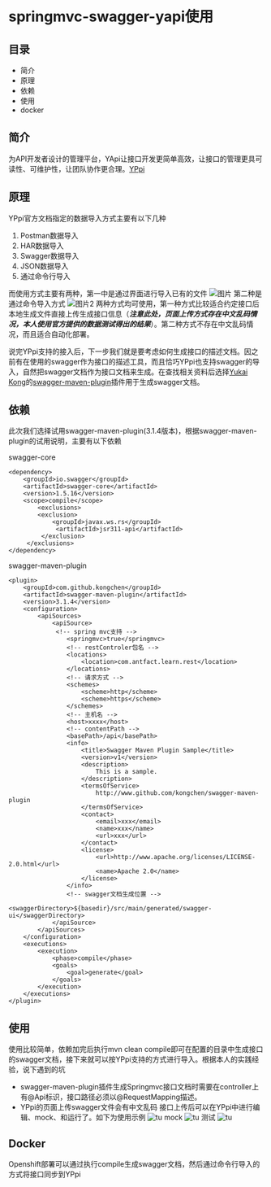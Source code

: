 # springmvc-swagger-yapi使用
## 目录

* 简介
* 原理
* 依赖
* 使用
* docker

## 简介

为API开发者设计的管理平台，YApi让接口开发更简单高效，让接口的管理更具可读性、可维护性，让团队协作更合理。[YPpi](http://yapi.demo.qunar.com/)

## 原理

YPpi官方文档指定的数据导入方式主要有以下几种 

1. Postman数据导入
2. HAR数据导入
3. Swagger数据导入
4. JSON数据导入
5. 通过命令行导入

而使用方式主要有两种，第一中是通过界面进行导入已有的文件
![图片](https://github.com/FeiMin/springmvc-swagger-yapi/blob/master/img/4.png)
第二种是通过命令导入方式
![图片2](https://github.com/FeiMin/springmvc-swagger-yapi/blob/master/img/5.png)
两种方式均可使用，第一种方式比较适合约定接口后本地生成文件直接上传生成接口信息（***注意此处，页面上传方式存在中文乱码情况，本人使用官方提供的数据测试得出的结果***）。第二种方式不存在中文乱码情况，而且适合自动化部署。

说完YPpi支持的接入后，下一步我们就是要考虑如何生成接口的描述文档。因之前有在使用的swagger作为接口的描述工具，而且恰巧YPpi也支持swagger的导入，自然把swagger文档作为接口文档来生成。在查找相关资料后选择[Yukai Kong](https://github.com/kongchen)的[swagger-maven-plugin](https://github.com/kongchen/swagger-maven-plugin)插件用于生成swagger文档。

## 依赖

此次我们选择试用swagger-maven-plugin(3.1.4版本)，根据swagger-maven-plugin的试用说明，主要有以下依赖

swagger-core

```
<dependency>
    <groupId>io.swagger</groupId>
    <artifactId>swagger-core</artifactId>
    <version>1.5.16</version>
    <scope>compile</scope>
        <exclusions>
        <exclusion>
            <groupId>javax.ws.rs</groupId>
             <artifactId>jsr311-api</artifactId>
         </exclusion>
     </exclusions>
</dependency>
```

swagger-maven-plugin

```
<plugin>
    <groupId>com.github.kongchen</groupId>
    <artifactId>swagger-maven-plugin</artifactId>
    <version>3.1.4</version>
    <configuration>
        <apiSources>
            <apiSource>
             <!-- spring mvc支持 -->
                <springmvc>true</springmvc>
                <!-- restControler包名 -->
                <locations>
                    <location>com.antfact.learn.rest</location>
                </locations>
                <!-- 请求方式 -->
                <schemes>
                    <scheme>http</scheme>
                    <scheme>https</scheme>
                </schemes>
                <!-- 主机名 -->
                <host>xxxx</host>
                <!-- contentPath -->
                <basePath>/api</basePath>
                <info>
                    <title>Swagger Maven Plugin Sample</title>
                    <version>v1</version>
                    <description>
                        This is a sample.
                    </description>
                    <termsOfService>
                        http://www.github.com/kongchen/swagger-maven-plugin
                    </termsOfService>
                    <contact>
                        <email>xxx</email>
                        <name>xxx</name>
                        <url>xxx</url>
                    </contact>
                    <license>
                        <url>http://www.apache.org/licenses/LICENSE-2.0.html</url>
                        <name>Apache 2.0</name>
                    </license>
                </info>
                <!-- swagger文档生成位置 -->
                <swaggerDirectory>${basedir}/src/main/generated/swagger-ui</swaggerDirectory>
            </apiSource>
        </apiSources>
    </configuration>
    <executions>
        <execution>
            <phase>compile</phase>
            <goals>
                <goal>generate</goal>
            </goals>
        </execution>
    </executions>
</plugin>
```

## 使用

使用比较简单，依赖加完后执行mvn clean compile即可在配置的目录中生成接口的swagger文档，接下来就可以按YPpi支持的方式进行导入。根据本人的实践经验，说下遇到的坑

* swagger-maven-plugin插件生成Springmvc接口文档时需要在controller上有@Api标识，接口路径必须以@RequestMapping描述。
* YPpi的页面上传swagger文件会有中文乱码
接口上传后可以在YPpi中进行编辑、mock、和运行了。如下为使用示例
![tu](https://github.com/FeiMin/springmvc-swagger-yapi/blob/master/img/1.png)
mock
![tu](https://github.com/FeiMin/springmvc-swagger-yapi/blob/master/img/2.png)
测试
![tu](https://github.com/FeiMin/springmvc-swagger-yapi/blob/master/img/3.png)
## Docker

Openshift部署可以通过执行compile生成swagger文档，然后通过命令行导入的方式将接口同步到YPpi
